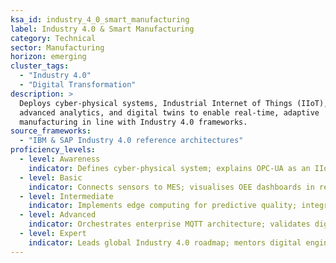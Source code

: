 ```yaml
---
ksa_id: industry_4_0_smart_manufacturing
label: Industry 4.0 & Smart Manufacturing
category: Technical
sector: Manufacturing
horizon: emerging
cluster_tags:
  - "Industry 4.0"
  - "Digital Transformation"
description: >
  Deploys cyber-physical systems, Industrial Internet of Things (IIoT),
  advanced analytics, and digital twins to enable real-time, adaptive
  manufacturing in line with Industry 4.0 frameworks.
source_frameworks:
  - "IBM & SAP Industry 4.0 reference architectures"
proficiency_levels:
  - level: Awareness
    indicator: Defines cyber-physical system; explains OPC-UA as an IIoT protocol.
  - level: Basic
    indicator: Connects sensors to MES; visualises OEE dashboards in real time.
  - level: Intermediate
    indicator: Implements edge computing for predictive quality; integrates additive machines into MES/ERP.
  - level: Advanced
    indicator: Orchestrates enterprise MQTT architecture; validates digital-twin ROI; aligns with ISO 23247.
  - level: Expert
    indicator: Leads global Industry 4.0 roadmap; mentors digital engineers; secures smart-manufacturing grants.
---
```

